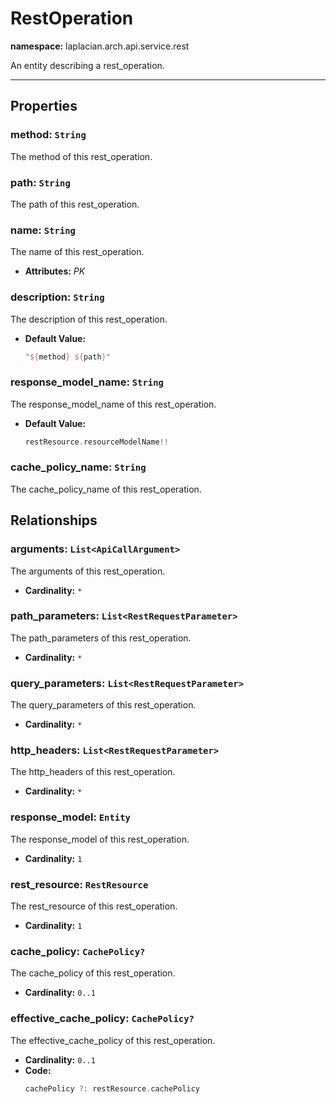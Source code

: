 # **RestOperation**
**namespace:** laplacian.arch.api.service.rest

An entity describing a rest_operation.



---

## Properties

### method: `String`
The method of this rest_operation.

### path: `String`
The path of this rest_operation.

### name: `String`
The name of this rest_operation.
- **Attributes:** *PK*

### description: `String`
The description of this rest_operation.
- **Default Value:**
  ```kotlin
  "${method} ${path}"
  ```

### response_model_name: `String`
The response_model_name of this rest_operation.
- **Default Value:**
  ```kotlin
  restResource.resourceModelName!!
  ```

### cache_policy_name: `String`
The cache_policy_name of this rest_operation.

## Relationships

### arguments: `List<ApiCallArgument>`
The arguments of this rest_operation.
- **Cardinality:** `*`

### path_parameters: `List<RestRequestParameter>`
The path_parameters of this rest_operation.
- **Cardinality:** `*`

### query_parameters: `List<RestRequestParameter>`
The query_parameters of this rest_operation.
- **Cardinality:** `*`

### http_headers: `List<RestRequestParameter>`
The http_headers of this rest_operation.
- **Cardinality:** `*`

### response_model: `Entity`
The response_model of this rest_operation.
- **Cardinality:** `1`

### rest_resource: `RestResource`
The rest_resource of this rest_operation.
- **Cardinality:** `1`

### cache_policy: `CachePolicy?`
The cache_policy of this rest_operation.
- **Cardinality:** `0..1`

### effective_cache_policy: `CachePolicy?`
The effective_cache_policy of this rest_operation.
- **Cardinality:** `0..1`
- **Code:**
  ```kotlin
  cachePolicy ?: restResource.cachePolicy
  ```
